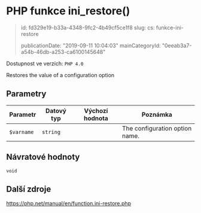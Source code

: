 PHP funkce ini_restore()
========================

> id: fd329e19-b33a-4348-9fc2-4b49cf5ce1f8
> slug:
> 	cs: funkce-ini-restore
> 
> publicationDate: "2019-09-11 10:04:03"
> mainCategoryId: "0eeab3a7-a54b-46db-a253-ca6100145648"

Dostupnost ve verzích: `PHP 4.0`

Restores the value of a configuration option


Parametry
--------------

| Parametr | Datový typ | Výchozí hodnota | Poznámka |
|-----|-----|-----|-----|
| `$varname` | `string` |  | The configuration option name. |


Návratové hodnoty
----------------

`void`



Další zdroje
------------

https://php.net/manual/en/function.ini-restore.php
